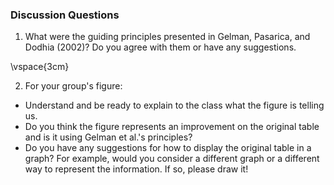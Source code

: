 ### Discussion Questions

1. What were the guiding principles presented in Gelman, Pasarica, and Dodhia (2002)? Do you agree with them or have any suggestions.

\vspace{3cm}

2. For your group's figure:
  - Understand and be ready to explain to the class what the figure is telling us.
  - Do you think the figure represents an improvement on the original table and is it using Gelman et al.'s principles?
  - Do you have any suggestions for how to display the original table in a graph? For example, would you consider a different graph or a different way to represent the information. If so, please draw it!
